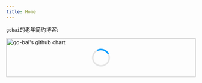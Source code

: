 ```yaml
---
title: Home
---
```


`gobai`的老年简约博客:

<div style="height: 104px; position: relative;">
  <div id="loading" style="position: absolute; top: 50%; left: 50%; transform: translate(-50%, -50%); display: block;">
    <div class="spinner" style="width: 40px; height: 40px; border: 4px solid rgba(0, 0, 0, 0.1); border-radius: 50%; border-top-color: #09f; animation: spin 1s linear infinite;"></div>
  </div>
  <img src="http://ghchart.rshah.org/go-bai" alt="go-bai's github chart" style="width: 100%; height: 100%; object-fit: contain;" onload="document.getElementById('loading').style.display='none'" onerror="document.getElementById('loading').innerHTML='加载失败'"/>
  
  <style>
    @keyframes spin {
      0% { transform: rotate(0deg); }
      100% { transform: rotate(360deg); }
    }
  </style>
</div>